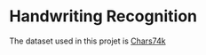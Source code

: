 # Handwriting Recognition

The dataset used in this projet is [Chars74k](http://www.ee.surrey.ac.uk/CVSSP/demos/chars74k/)